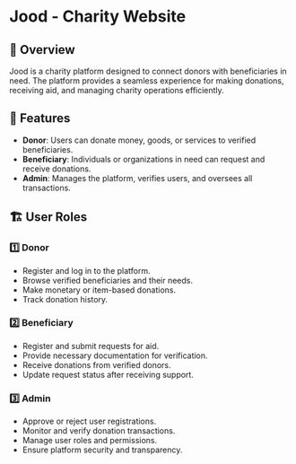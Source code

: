 # Jood - Charity Website

## 📌 Overview

Jood is a charity platform designed to connect donors with beneficiaries in need. The platform provides a seamless experience for making donations, receiving aid, and managing charity operations efficiently.

## 🚀 Features

- **Donor**: Users can donate money, goods, or services to verified beneficiaries.
- **Beneficiary**: Individuals or organizations in need can request and receive donations.
- **Admin**: Manages the platform, verifies users, and oversees all transactions.

## 🏗️ User Roles

### 1️⃣ Donor

- Register and log in to the platform.
- Browse verified beneficiaries and their needs.
- Make monetary or item-based donations.
- Track donation history.

### 2️⃣ Beneficiary

- Register and submit requests for aid.
- Provide necessary documentation for verification.
- Receive donations from verified donors.
- Update request status after receiving support.

### 3️⃣ Admin

- Approve or reject user registrations.
- Monitor and verify donation transactions.
- Manage user roles and permissions.
- Ensure platform security and transparency.
